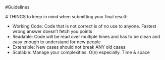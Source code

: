 #Guidelines

4 THINGS to keep in mind when submitting your final result:

- Working Code:  Code that is not correct is of no use to anyone. Fastest wrong answer doesn’t fetch you points
- Readable: Code will be read over multiple times and has to be clean and easy enough to understand for new people
- Extensible: New cases should not break ANY old cases
- Scalable: Manage your complexities. O(n) especially. Time & space